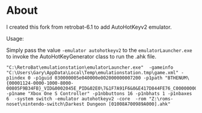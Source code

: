 # About

I created this fork from retrobat-6.1 to add AutoHotKeyv2 emulator.

Usage:

Simply pass the value `-emulator autohotkeyv2` to the `emulatorLauncher.exe` to invoke the AutoHotKeyGenerator class to run the .ahk file. 

```
"C:\RetroBat\emulationstation\emulatorLauncher.exe"  -gameinfo "C:\Users\Gary\AppData\Local\Temp\emulationstation.tmp\game.xml" -p1index 0 -p1guid 030000005e040000e002000000007200 -p1path "BTHENUM\{00001124-0000-1000-8000-00805F9B34FB}_VID&0002045E_PID&02E0\7&1F7A91F6&0&E417D844FE76_C00000000" -p1name "Xbox One S Controller" -p1nbbuttons 16 -p1nbhats 1 -p1nbaxes 6  -system switch -emulator autohotkeyv2 -core  -rom "Z:\roms-noset\nintendo-switch\Darkest Dungeon [01008A700989A000].ahk"
```